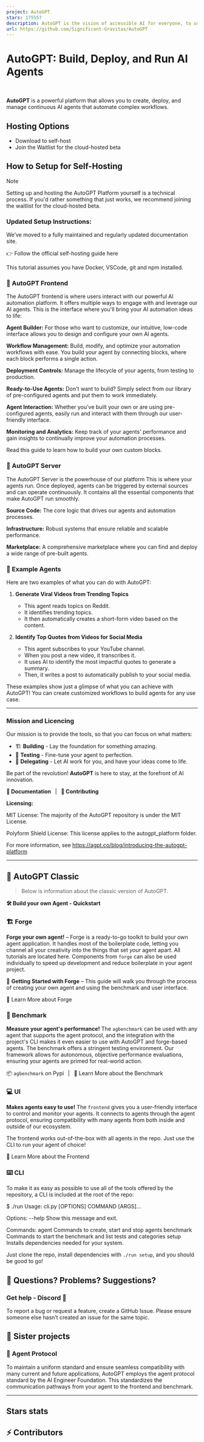 ```yaml
---
project: AutoGPT
stars: 175557
description: AutoGPT is the vision of accessible AI for everyone, to use and to build on. Our mission is to provide the tools, so that you can focus on what matters.
url: https://github.com/Significant-Gravitas/AutoGPT
---
```


AutoGPT: Build, Deploy, and Run AI Agents
=========================================

   

**AutoGPT** is a powerful platform that allows you to create, deploy, and manage continuous AI agents that automate complex workflows.

Hosting Options
---------------

-   Download to self-host
-   Join the Waitlist for the cloud-hosted beta

How to Setup for Self-Hosting
-----------------------------

Note

Setting up and hosting the AutoGPT Platform yourself is a technical process. If you'd rather something that just works, we recommend joining the waitlist for the cloud-hosted beta.

### Updated Setup Instructions:

We’ve moved to a fully maintained and regularly updated documentation site.

👉 Follow the official self-hosting guide here

This tutorial assumes you have Docker, VSCode, git and npm installed.

### 🧱 AutoGPT Frontend

The AutoGPT frontend is where users interact with our powerful AI automation platform. It offers multiple ways to engage with and leverage our AI agents. This is the interface where you'll bring your AI automation ideas to life:

**Agent Builder:** For those who want to customize, our intuitive, low-code interface allows you to design and configure your own AI agents.

**Workflow Management:** Build, modify, and optimize your automation workflows with ease. You build your agent by connecting blocks, where each block performs a single action.

**Deployment Controls:** Manage the lifecycle of your agents, from testing to production.

**Ready-to-Use Agents:** Don't want to build? Simply select from our library of pre-configured agents and put them to work immediately.

**Agent Interaction:** Whether you've built your own or are using pre-configured agents, easily run and interact with them through our user-friendly interface.

**Monitoring and Analytics:** Keep track of your agents' performance and gain insights to continually improve your automation processes.

Read this guide to learn how to build your own custom blocks.

### 💽 AutoGPT Server

The AutoGPT Server is the powerhouse of our platform This is where your agents run. Once deployed, agents can be triggered by external sources and can operate continuously. It contains all the essential components that make AutoGPT run smoothly.

**Source Code:** The core logic that drives our agents and automation processes.

**Infrastructure:** Robust systems that ensure reliable and scalable performance.

**Marketplace:** A comprehensive marketplace where you can find and deploy a wide range of pre-built agents.

### 🐙 Example Agents

Here are two examples of what you can do with AutoGPT:

1.  **Generate Viral Videos from Trending Topics**
    
    -   This agent reads topics on Reddit.
    -   It identifies trending topics.
    -   It then automatically creates a short-form video based on the content.
2.  **Identify Top Quotes from Videos for Social Media**
    
    -   This agent subscribes to your YouTube channel.
    -   When you post a new video, it transcribes it.
    -   It uses AI to identify the most impactful quotes to generate a summary.
    -   Then, it writes a post to automatically publish to your social media.

These examples show just a glimpse of what you can achieve with AutoGPT! You can create customized workflows to build agents for any use case.

* * *

### Mission and Licencing

Our mission is to provide the tools, so that you can focus on what matters:

-   🏗️ **Building** - Lay the foundation for something amazing.
-   🧪 **Testing** - Fine-tune your agent to perfection.
-   🤝 **Delegating** - Let AI work for you, and have your ideas come to life.

Be part of the revolution! **AutoGPT** is here to stay, at the forefront of AI innovation.

**📖 Documentation**  |  **🚀 Contributing**

**Licensing:**

MIT License: The majority of the AutoGPT repository is under the MIT License.

Polyform Shield License: This license applies to the autogpt\_platform folder.

For more information, see https://agpt.co/blog/introducing-the-autogpt-platform

* * *

🤖 AutoGPT Classic
------------------

> Below is information about the classic version of AutoGPT.

**🛠️ Build your own Agent - Quickstart**

### 🏗️ Forge

**Forge your own agent!** – Forge is a ready-to-go toolkit to build your own agent application. It handles most of the boilerplate code, letting you channel all your creativity into the things that set _your_ agent apart. All tutorials are located here. Components from `forge` can also be used individually to speed up development and reduce boilerplate in your agent project.

🚀 **Getting Started with Forge** – This guide will walk you through the process of creating your own agent and using the benchmark and user interface.

📘 Learn More about Forge

### 🎯 Benchmark

**Measure your agent's performance!** The `agbenchmark` can be used with any agent that supports the agent protocol, and the integration with the project's CLI makes it even easier to use with AutoGPT and forge-based agents. The benchmark offers a stringent testing environment. Our framework allows for autonomous, objective performance evaluations, ensuring your agents are primed for real-world action.

📦 `agbenchmark` on Pypi  |  📘 Learn More about the Benchmark

### 💻 UI

**Makes agents easy to use!** The `frontend` gives you a user-friendly interface to control and monitor your agents. It connects to agents through the agent protocol, ensuring compatibility with many agents from both inside and outside of our ecosystem.

The frontend works out-of-the-box with all agents in the repo. Just use the CLI to run your agent of choice!

📘 Learn More about the Frontend

### ⌨️ CLI

To make it as easy as possible to use all of the tools offered by the repository, a CLI is included at the root of the repo:

$ ./run
Usage: cli.py \[OPTIONS\] COMMAND \[ARGS\]...

Options:
  --help  Show this message and exit.

Commands:
  agent      Commands to create, start and stop agents
  benchmark  Commands to start the benchmark and list tests and categories
  setup      Installs dependencies needed for your system.

Just clone the repo, install dependencies with `./run setup`, and you should be good to go!

🤔 Questions? Problems? Suggestions?
------------------------------------

### Get help - Discord 💬

To report a bug or request a feature, create a GitHub Issue. Please ensure someone else hasn’t created an issue for the same topic.

🤝 Sister projects
------------------

### 🔄 Agent Protocol

To maintain a uniform standard and ensure seamless compatibility with many current and future applications, AutoGPT employs the agent protocol standard by the AI Engineer Foundation. This standardizes the communication pathways from your agent to the frontend and benchmark.

* * *

Stars stats
-----------

⚡ Contributors
--------------
